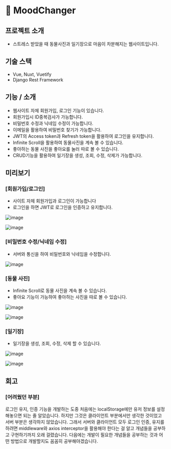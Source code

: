 # 🧘 MoodChanger

## 프로젝트 소개
- 스트레스 받았을 때 동물사진과 일기장으로 마음이 차분해지는 웹사이트입니다.

## 기술 스택
- Vue, Nuxt, Vuetify
- Django Rest Framework

## 기능 / 소개
- 웹사이트 자체 회원가입, 로그인 기능이 있습니다.
- 회원가입시 ID중복검사가 가능합니다.
- 비밀번호 수정과 닉네임 수정이 가능합니다.
- 이메일을 활용하여 비밀번호 찾기가 가능합니다.
- JWT의 Access token과 Refresh token을 활용하여 로그인을 유지합니다.
- Infinite Scroll을 활용하여 동물사진을 계속 볼 수 있습니다.
- 좋아하는 동물 사진을 좋아요를 눌러 따로 볼 수 있습니다.
- CRUD기능을 활용하여 일기장을 생성, 조회, 수정, 삭제가 가능합니다.

## 미리보기
### [회원가입/로그인]
- 사이트 자체 회원가입과 로그인이 가능합니다
- 로그인을 하면 JWT로 로그인을 인증하고 유지합니다.

![image](https://user-images.githubusercontent.com/47138043/187603132-7c47b0cb-0f01-4fe0-9842-cc25350ed408.png)

![image](https://user-images.githubusercontent.com/47138043/187603687-65f6f005-f6ff-441d-a3a5-4478e4d4f26d.png)


### [비밀번호 수정/닉네임 수정]
- 서버와 통신을 하여 비밀번호와 닉네임을 수정합니다.

![image](https://user-images.githubusercontent.com/47138043/187603936-c74fd3ec-1981-4282-8ca6-7ee34cf3b06c.png)


### [동물 사진]
- Infinite Scroll로 동물 사진을 계속 볼 수 있습니다.
- 좋아요 기능이 가능하여 좋아하는 사진을 따로 볼 수 있습니다.

![image](https://user-images.githubusercontent.com/47138043/187603809-cf638ed9-6b05-411f-8e2e-6e02ab608c45.png)

![image](https://user-images.githubusercontent.com/47138043/187603780-a8662376-d958-4194-a2f3-f6757cd6d159.png)


### [일기장]
- 일기장을 생성, 조회, 수정, 삭제 할 수 있습니다.

![image](https://user-images.githubusercontent.com/47138043/187603830-bb2749e1-a7e1-464d-8580-1d6e4a8a9f7f.png)

![image](https://user-images.githubusercontent.com/47138043/187603821-c2c20b56-5e15-4cf3-8d89-f63a249de812.png)


## 회고
### [어려웠던 부분]
로그인 유지, 인증 기능을 개발하는 도중 처음에는 localStorage에만 유저 정보를 설정해놓으면 되는 줄 알았습니다.
하지만 그것은 클라이언트 부분에서만 생각한 것이었고 서버 부분은 생각하지 않았습니다.
그래서 서버와 클라이언트 모두 로그인 인증, 유지를 하려면 middleware와 axios interceptor을 활용해야 한다는 걸 알고 개념들을 공부하고 구현하기까지 오래 걸렸습니다.
다음에는 개발이 필요한 개념들을 공부하는 것과 어떤 방법으로 개발할지도 꼼꼼히 공부해야겠습니다.






